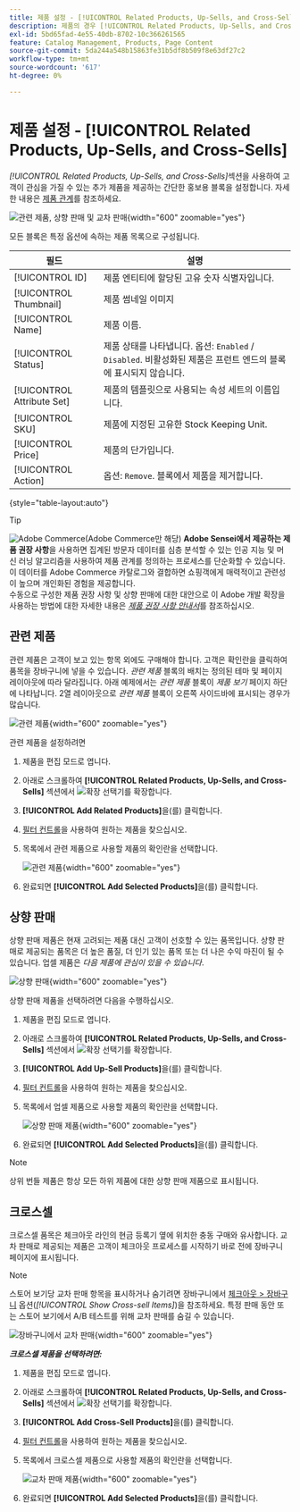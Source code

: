 ```yaml
---
title: 제품 설정 - [!UICONTROL Related Products, Up-Sells, and Cross-Sells]
description: 제품의 경우 [!UICONTROL Related Products, Up-Sells, and Cross-Sells] 설정은 제품 페이지에서 추가 제품 선택을 강조 표시하는 간단한 프로모션 블록을 정의합니다.
exl-id: 5bd65fad-4e55-40db-8702-10c366261565
feature: Catalog Management, Products, Page Content
source-git-commit: 5da244a548b15863fe31b5df8b509f8e63df27c2
workflow-type: tm+mt
source-wordcount: '617'
ht-degree: 0%

---
```


# 제품 설정 - [!UICONTROL Related Products, Up-Sells, and Cross-Sells]

_[!UICONTROL Related Products, Up-Sells, and Cross-Sells]_&#x200B;섹션을 사용하여 고객이 관심을 가질 수 있는 추가 제품을 제공하는 간단한 홍보용 블록을 설정합니다. 자세한 내용은 [제품 관계](../merchandising-promotions/product-relationships.md)를 참조하세요.

![관련 제품, 상향 판매 및 교차 판매](./assets/product-related-up-sell-cross-sell.png){width="600" zoomable="yes"}

모든 블록은 특정 옵션에 속하는 제품 목록으로 구성됩니다.

| 필드 | 설명 |
|--- |--- |
| [!UICONTROL ID] | 제품 엔티티에 할당된 고유 숫자 식별자입니다. |
| [!UICONTROL Thumbnail] | 제품 썸네일 이미지 |
| [!UICONTROL Name] | 제품 이름. |
| [!UICONTROL Status] | 제품 상태를 나타냅니다. 옵션: `Enabled` / `Disabled`. 비활성화된 제품은 프런트 엔드의 블록에 표시되지 않습니다. |
| [!UICONTROL Attribute Set] | 제품의 템플릿으로 사용되는 속성 세트의 이름입니다. |
| [!UICONTROL SKU] | 제품에 지정된 고유한 Stock Keeping Unit. |
| [!UICONTROL Price] | 제품의 단가입니다. |
| [!UICONTROL Action] | 옵션: `Remove`. 블록에서 제품을 제거합니다. |

{style="table-layout:auto"}

>[!TIP]
>
>![Adobe Commerce](../assets/adobe-logo.svg)(Adobe Commerce만 해당) **Adobe Sensei에서 제공하는 제품 권장 사항**&#x200B;을 사용하면 집계된 방문자 데이터를 심층 분석할 수 있는 인공 지능 및 머신 러닝 알고리즘을 사용하여 제품 관계를 정의하는 프로세스를 단순화할 수 있습니다. 이 데이터를 Adobe Commerce 카탈로그와 결합하면 쇼핑객에게 매력적이고 관련성이 높으며 개인화된 경험을 제공합니다.
><br/>
>수동으로 구성한 제품 권장 사항 및 상향 판매에 대한 대안으로 이 Adobe 개발 확장을 사용하는 방법에 대한 자세한 내용은 _[제품 권장 사항 안내서](https://experienceleague.adobe.com/docs/commerce/product-recommendations/guide-overview.html)_&#x200B;를 참조하십시오.

## 관련 제품

관련 제품은 고객이 보고 있는 항목 외에도 구매해야 합니다. 고객은 확인란을 클릭하여 품목을 장바구니에 넣을 수 있습니다. _관련 제품_ 블록의 배치는 정의된 테마 및 페이지 레이아웃에 따라 달라집니다. 아래 예제에서는 _관련 제품_ 블록이 _제품 보기_ 페이지 하단에 나타납니다. 2열 레이아웃으로 _관련 제품_ 블록이 오른쪽 사이드바에 표시되는 경우가 많습니다.

![관련 제품](./assets/storefront-product-related-products.png){width="600" zoomable="yes"}

관련 제품을 설정하려면

1. 제품을 편집 모드로 엽니다.

1. 아래로 스크롤하여 **[!UICONTROL Related Products, Up-Sells, and Cross-Sells]** 섹션에서 ![확장 선택기](../assets/icon-display-expand.png)를 확장합니다.

1. **[!UICONTROL Add Related Products]**&#x200B;을(를) 클릭합니다.

1. [필터 컨트롤](../getting-started/admin-grid-controls.md)을 사용하여 원하는 제품을 찾으십시오.

1. 목록에서 관련 제품으로 사용할 제품의 확인란을 선택합니다.

   ![관련 제품](./assets/products-related-add.png){width="600" zoomable="yes"}

1. 완료되면 **[!UICONTROL Add Selected Products]**&#x200B;을(를) 클릭합니다.

## 상향 판매

상향 판매 제품은 현재 고려되는 제품 대신 고객이 선호할 수 있는 품목입니다. 상향 판매로 제공되는 품목은 더 높은 품질, 더 인기 있는 품목 또는 더 나은 수익 마진이 될 수 있습니다. 업셀 제품은 _다음 제품에 관심이 있을 수 있습니다_.

![상향 판매](./assets/storefront-product-upsell.png){width="600" zoomable="yes"}

상향 판매 제품을 선택하려면 다음을 수행하십시오.

1. 제품을 편집 모드로 엽니다.

1. 아래로 스크롤하여 **[!UICONTROL Related Products, Up-Sells, and Cross-Sells]** 섹션에서 ![확장 선택기](../assets/icon-display-expand.png)를 확장합니다.

1. **[!UICONTROL Add Up-Sell Products]**&#x200B;을(를) 클릭합니다.

1. [필터 컨트롤](../getting-started/admin-grid-controls.md)을 사용하여 원하는 제품을 찾으십시오.

1. 목록에서 업셀 제품으로 사용할 제품의 확인란을 선택합니다.

   ![상향 판매 제품](./assets/product-up-sell-add.png){width="600" zoomable="yes"}

1. 완료되면 **[!UICONTROL Add Selected Products]**&#x200B;을(를) 클릭합니다.

>[!NOTE]
>
>상위 번들 제품은 항상 모든 하위 제품에 대한 상향 판매 제품으로 표시됩니다.

## 크로스셀

크로스셀 품목은 체크아웃 라인의 현금 등록기 옆에 위치한 충동 구매와 유사합니다. 교차 판매로 제공되는 제품은 고객이 체크아웃 프로세스를 시작하기 바로 전에 장바구니 페이지에 표시됩니다.

>[!NOTE]
>
>스토어 보기당 교차 판매 항목을 표시하거나 숨기려면 장바구니에서 [체크아웃 > 장바구니](../configuration-reference/sales/checkout.md) 옵션(_[!UICONTROL Show Cross-sell Items]_)을 참조하세요. 특정 판매 동안 또는 스토어 보기에서 A/B 테스트를 위해 교차 판매를 숨길 수 있습니다.

![장바구니에서 교차 판매](./assets/storefront-cart-cross-sells.png){width="600" zoomable="yes"}

**_크로스셀 제품을 선택하려면:_**

1. 제품을 편집 모드로 엽니다.

1. 아래로 스크롤하여 **[!UICONTROL Related Products, Up-Sells, and Cross-Sells]** 섹션에서 ![확장 선택기](../assets/icon-display-expand.png)를 확장합니다.

1. **[!UICONTROL Add Cross-Sell Products]**&#x200B;을(를) 클릭합니다.

1. [필터 컨트롤](../getting-started/admin-grid-controls.md)을 사용하여 원하는 제품을 찾으십시오.

1. 목록에서 크로스셀 제품으로 사용할 제품의 확인란을 선택합니다.

   ![교차 판매 제품](./assets/product-cross-sell-add.png){width="600" zoomable="yes"}

1. 완료되면 **[!UICONTROL Add Selected Products]**&#x200B;을(를) 클릭합니다.
